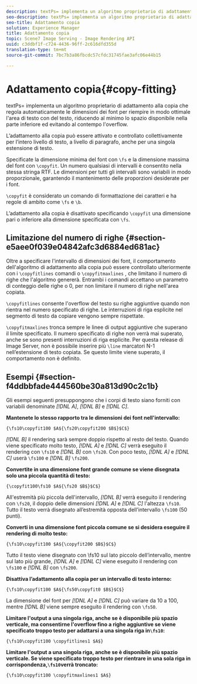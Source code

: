 ```yaml
---
description: textPs= implementa un algoritmo proprietario di adattamento alla copia che regola automaticamente le dimensioni dei font per riempire in modo ottimale l'area di testo con del testo, riducendo al minimo lo spazio disponibile nella parte inferiore ed evitando al contempo l'overflow.
seo-description: textPs= implementa un algoritmo proprietario di adattamento alla copia che regola automaticamente le dimensioni dei font per riempire in modo ottimale l'area di testo con del testo, riducendo al minimo lo spazio disponibile nella parte inferiore ed evitando al contempo l'overflow.
seo-title: Adattamento copia
solution: Experience Manager
title: Adattamento copia
topic: Scene7 Image Serving - Image Rendering API
uuid: c3ddbf1f-c724-4436-96ff-2c616dfd355d
translation-type: tm+mt
source-git-commit: 7bc7b3a86fbcdc57cfdc31745fae3afc06e44b15

---
```



# Adattamento copia{#copy-fitting}

textPs= implementa un algoritmo proprietario di adattamento alla copia che regola automaticamente le dimensioni dei font per riempire in modo ottimale l&#39;area di testo con del testo, riducendo al minimo lo spazio disponibile nella parte inferiore ed evitando al contempo l&#39;overflow.

L’adattamento alla copia può essere attivato e controllato collettivamente per l’intero livello di testo, a livello di paragrafo, anche per una singola estensione di testo.

Specificate la dimensione minima del font con `\fs` e la dimensione massima del font con `\copyfit`. Un numero qualsiasi di intervalli è consentito nella stessa stringa RTF. Le dimensioni per tutti gli intervalli sono variabili in modo proporzionale, garantendo il mantenimento delle proporzioni desiderate per i font.

`\copyfit` è considerato un comando di formattazione dei caratteri e ha regole di ambito come `\fs` e `\b`.

L’adattamento alla copia è disattivato specificando `\copyfit` una dimensione pari o inferiore alla dimensione specificata con `\fs`.

## Limitazione del numero di righe {#section-e5aee0f039e04842afc3d6884ed681ac}

Oltre a specificare l&#39;intervallo di dimensioni dei font, il comportamento dell&#39;algoritmo di adattamento alla copia può essere controllato ulteriormente con i `\copyfitlines` comandi o `\copyfitmaxlines` , che limitano il numero di righe che l&#39;algoritmo genererà. Entrambi i comandi accettano un parametro di conteggio delle righe o 0, per non limitare il numero di righe nell&#39;area copiata.

`\copyfitlines` consente l&#39;overflow del testo su righe aggiuntive quando non rientra nel numero specificato di righe. Le interruzioni di riga esplicite nel segmento di testo da copiare vengono sempre rispettate.

`\copyfitmaxlines` tronca sempre le linee di output aggiuntive che superano il limite specificato. Il numero specificato di righe non verrà mai superato, anche se sono presenti interruzioni di riga esplicite. Per questa release di Image Server, non è possibile inserire più `\line` marcatori N-1 nell’estensione di testo copiata. Se questo limite viene superato, il comportamento non è definito.

## Esempi {#section-f4ddbbfade444560be30a813d90c2c1b}

Gli esempi seguenti presuppongono che i corpi di testo siano forniti con variabili denominate *[!DNL $A$]*, *[!DNL $B$]* e *[!DNL $C$]*.

**Mantenete lo stesso rapporto tra le dimensioni dei font nell&#39;intervallo:**

`{\fs10\copyfit100 $A${\fs20\copyfit200 $B$}$C$}`

*[!DNL $B$]* il rendering sarà sempre doppio rispetto al resto del testo. Quando viene specificato molto testo, *[!DNL $A$]* e *[!DNL $C$]* verrà eseguito il rendering con `\fs10` e *[!DNL $B$]* con `\fs20`. Con poco testo, *[!DNL $A$]* e *[!DNL $C$]* userà `\fs100` e *[!DNL $B$]* `\fs200`.

**Convertite in una dimensione font grande comune se viene disegnata solo una piccola quantità di testo:**

`{\copyfit100\fs10 $A${\fs20 $B$}$C$}`

All&#39;estremità più piccola dell&#39;intervallo, *[!DNL $B$]* verrà eseguito il rendering con `\fs20`, il doppio delle dimensioni *[!DNL $A$]* e *[!DNL $C$]* l&#39;altezza `\fs10`. Tutto il testo verrà disegnato all’estremità opposta dell’intervallo `\fs100` (50 punti).

**Converti in una dimensione font piccola comune se si desidera eseguire il rendering di molto testo:**

`{\fs10\copyfit100 $A${\copyfit200 $B$}$C$}`

Tutto il testo viene disegnato con \fs10 sul lato piccolo dell’intervallo, mentre sul lato più grande, *[!DNL $A$]* e *[!DNL $C$]* viene eseguito il rendering con `\fs100` e *[!DNL $B$]* con `\fs200`.

**Disattiva l’adattamento alla copia per un intervallo di testo interno:**

`{\fs10\copyfit100 $A${\fs50\copyfit0 $B$}$C$}`

La dimensione del font per *[!DNL $A$]* e *[!DNL $C$]* può variare da 10 a 100, mentre *[!DNL $B$]* viene sempre eseguito il rendering con `\fs50`.

**Limitare l&#39;output a una singola riga, anche se è disponibile più spazio verticale, ma consentirne l&#39;overflow fino a righe aggiuntive se viene specificato troppo testo per adattarsi a una singola riga in`\fs10`:**

`{\fs10\copyfit100 \copyfitlines1 $A$}`

**Limitare l&#39;output a una singola riga, anche se è disponibile più spazio verticale. Se viene specificato troppo testo per rientrare in una sola riga in corrispondenza,`\fs10`verrà troncato:**

`{\fs10\copyfit100 \copyfitmaxlines1 $A$}`
